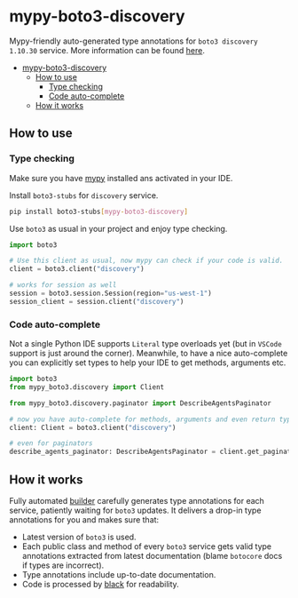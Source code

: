 # mypy-boto3-discovery

Mypy-friendly auto-generated type annotations for `boto3 discovery 1.10.30` service.
More information can be found [here](https://github.com/vemel/mypy_boto3).

- [mypy-boto3-discovery](#mypy-boto3-discovery)
  - [How to use](#how-to-use)
    - [Type checking](#type-checking)
    - [Code auto-complete](#code-auto-complete)
  - [How it works](#how-it-works)

## How to use

### Type checking

Make sure you have [mypy](https://github.com/python/mypy) installed ans activated in your IDE.

Install `boto3-stubs` for `discovery` service.

```bash
pip install boto3-stubs[mypy-boto3-discovery]
```

Use `boto3` as usual in your project and enjoy type checking.

```python
import boto3

# Use this client as usual, now mypy can check if your code is valid.
client = boto3.client("discovery")

# works for session as well
session = boto3.session.Session(region="us-west-1")
session_client = session.client("discovery")

```

### Code auto-complete

Not a single Python IDE supports `Literal` type overloads yet (but in `VSCode` support is just around the corner).
Meanwhile, to have a nice auto-complete you can explicitly set types to help your IDE to get methods, arguments etc.

```python
import boto3
from mypy_boto3.discovery import Client

from mypy_boto3.discovery.paginator import DescribeAgentsPaginator

# now you have auto-complete for methods, arguments and even return types
client: Client = boto3.client("discovery")

# even for paginators
describe_agents_paginator: DescribeAgentsPaginator = client.get_paginator("describe_agents")
```

## How it works

Fully automated [builder](https://github.com/vemel/mypy_boto3) carefully generates
type annotations for each service, patiently waiting for `boto3` updates. It delivers
a drop-in type annotations for you and makes sure that:

- Latest version of `boto3` is used.
- Each public class and method of every `boto3` service gets valid type annotations
  extracted from latest documentation (blame `botocore` docs if types are incorrect).
- Type annotations include up-to-date documentation.
- Code is processed by [black](https://github.com/psf/black) for readability.